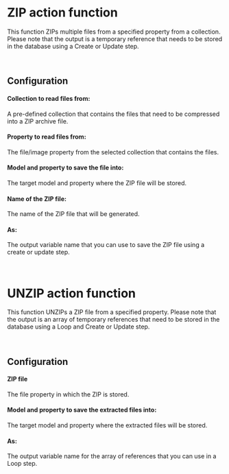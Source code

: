 # ZIP action function

This function ZIPs multiple files from a specified property from a collection. Please note that the output is a temporary reference that needs to be stored in the database using a Create or Update step.

<br/>

## Configuration

#### Collection to read files from:

A pre-defined collection that contains the files that need to be compressed into a ZIP archive file.

#### Property to read files from:

The file/image property from the selected collection that contains the files.

#### Model and property to save the file into:

The target model and property where the ZIP file will be stored.

#### Name of the ZIP file:

The name of the ZIP file that will be generated.


#### As:

The output variable name that you can use to save the ZIP file using a create or update step.

<br/>

# UNZIP action function

This function UNZIPs a ZIP file from a specified property. Please note that the output is an array of temporary references that need to be stored in the database using a Loop and Create or Update step.

<br/>

## Configuration

#### ZIP file

The file property in which the ZIP is stored.

#### Model and property to save the extracted files into:

The target model and property where the extracted files will be stored. 

#### As:

The output variable name for the array of references that you can use in a Loop step.
